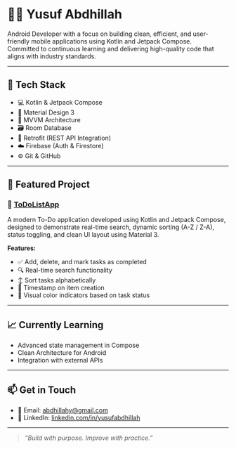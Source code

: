 # 👨‍💻 Yusuf Abdhillah

Android Developer with a focus on building clean, efficient, and user-friendly mobile applications using Kotlin and Jetpack Compose.  
Committed to continuous learning and delivering high-quality code that aligns with industry standards.

---

## 🧰 Tech Stack

- 💻 Kotlin & Jetpack Compose
- 🎨 Material Design 3
- 🧱 MVVM Architecture
- 🗃️ Room Database
- 🔗 Retrofit (REST API Integration)
- ☁️ Firebase (Auth & Firestore)
- ⚙️ Git & GitHub

---

## 📌 Featured Project

### 📝 [ToDoListApp](https://github.com/yusufabdhillah/todo-app-kotlin-compose)

A modern To-Do application developed using Kotlin and Jetpack Compose, designed to demonstrate real-time search, dynamic sorting (A-Z / Z-A), status toggling, and clean UI layout using Material 3.

**Features:**
- ✅ Add, delete, and mark tasks as completed
- 🔍 Real-time search functionality
- ↕️ Sort tasks alphabetically
- 📅 Timestamp on item creation
- 🎨 Visual color indicators based on task status

---

## 📈 Currently Learning

- Advanced state management in Compose
- Clean Architecture for Android
- Integration with external APIs

---

## 📫 Get in Touch

- 📧 Email: abdhillahy@gmail.com
- 🔗 LinkedIn: [linkedin.com/in/yusufabdhillah](https://linkedin.com/in/yusufabdhillah)

---

> *“Build with purpose. Improve with practice.”*
